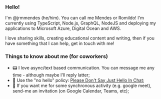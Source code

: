 ### Hello!
I'm @jrmmendes (he/him). You can call me Mendes or Romildo! I'm currently using TypeScript, Node.js, GraphQL, NodeJS and deploying my applications to Microsoft Azure, Digital Ocean and AWS. 

I love sharing skills, creating educational content and writing, then if you have something that I can help, get in touch with me!

### Things to know about me (for coworkers)
- 📟 I love async/text based communication. You can message me any time - although maybe I'll reply latter;
- 👋 Use the "no hello" policy: [Please Don't Say Just Hello In Chat](https://www.nohello.com/);
- 📅 If you want me for some synchronous activity (e.g. google meet), send-me an invitation (on Google Calendar, Teams, etc);
